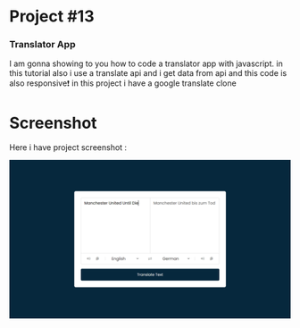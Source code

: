 # Project #13

### Translator App
I am gonna showing to you how to code a translator app with javascript. in this tutorial also i use a translate api and i get data from api and this code is also responsive❗️
in this project i have a google translate clone

# Screenshot
Here i have project screenshot :

![screenshot](result.png)
